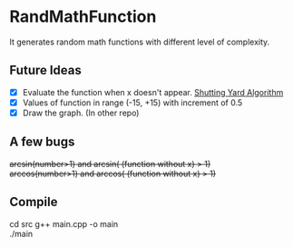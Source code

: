 # RandMathFunction
It generates random math functions with different level of complexity.

## Future Ideas
- [X] Evaluate the function when x doesn't appear. [Shutting Yard Algorithm](https://en.wikipedia.org/wiki/Shunting-yard_algorithm)
- [X] Values of function in range (-15, +15) with increment of 0.5
- [X] Draw the graph. (In other repo)

## A few bugs
~~arcsin(number>1) and arcsin( (function without x) > 1)~~  
~~arccos(number>1) and arccos( (function without x) > 1)~~

## Compile
cd src
g++ main.cpp -o main  
./main
